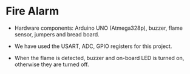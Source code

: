 # Fire Alarm 

- Hardware components: Arduino UNO (Atmega328p), buzzer, flame sensor, jumpers and bread board.

- We have used the USART, ADC, GPIO registers for this project.

- When the flame is detected, buzzer and on-board LED is turned on, otherwise they are turned off.

